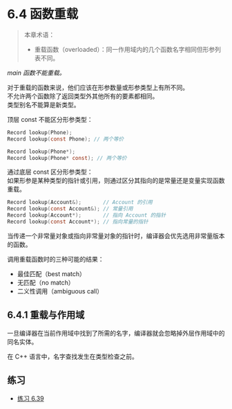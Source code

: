 # 6.4 函数重载

> 本章术语：
>  
> * 重载函数（overloaded）：同一作用域内的几个函数名字相同但形参列表不同。

*main 函数不能重载。*

对于重载的函数来说，他们应该在形参数量或形参类型上有所不同。  
不允许两个函数除了返回类型外其他所有的要素都相同。  
类型别名不能算是新类型。

顶层 const 不能区分形参类型：

```c
Record lookup(Phone);
Record lookup(const Phone); // 两个等价

Record lookup(Phone*);
Record lookup(Phone* const); // 两个等价
```

通过底层 const 区分形参类型：  
如果形参是某种类型的指针或引用，则通过区分其指向的是常量还是变量实现函数重载。

```c
Record lookup(Account&);       // Account 的引用
Record lookup(const Account&); // 常量引用
Record lookup(Account*);       // 指向 Account 的指针
Record lookup(const Account*); // 指向常量的指针
```

当传递一个非常量对象或指向非常量对象的指针时，编译器会优先选用非常量版本的函数。

调用重载函数时的三种可能的结果：

* 最佳匹配（best match）
* 无匹配（no match）
* 二义性调用（ambiguous call）

## 6.4.1 重载与作用域

一旦编译器在当前作用域中找到了所需的名字，编译器就会忽略掉外层作用域中的同名实体。

在 C++ 语言中，名字查找发生在类型检查之前。

## 练习

* [练习 6.39](../src/quiz_6.39.md)
